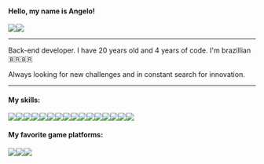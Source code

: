 #### Hello, my name is Angelo!
[<img src="https://img.shields.io/badge/Twitter-%231DA1F2.svg?&style=flat-square&logo=twitter&logoColor=white" />](https://twitter.com/Th3Ang3lo)[<img src="https://img.shields.io/badge/LinkedIn-%230077B5.svg?&style=flat-square&logo=LinkedIn&logoColor=white" />](https://www.linkedin.com/in/angelo-soares-31897517b)

---

Back-end developer. I have 20 years old and 4 years of code. I'm brazillian 🇧🇷🇧🇷

Always looking for new challenges and in constant search for innovation.

---

#### My skills:
<img src="https://img.shields.io/badge/JavaScript-323330?style=flat-square&logo=javascript&logoColor=F7DF1E"><img src="https://img.shields.io/badge/Node.js-43853D?style=flat-square&logo=node.js&logoColor=white"><img src="https://img.shields.io/badge/TypeScript-007ACC?style=flat-square&logo=typescript&logoColor=white"><img src="https://img.shields.io/badge/PHP-777BB4?style=flat-square&logo=php&logoColor=white"><img src="https://img.shields.io/badge/Wordpress-007ACC?style=flat-square&logo=wordpress&logoColor=white"><img src="https://img.shields.io/badge/Express JS-404D59?style=flat-square&logo=express"><img src="https://img.shields.io/badge/Jest-98737E?style=flat-square&logo=jest&logoColor=99424F"><img src="https://img.shields.io/badge/Laravel-FF2D20?style=flat-square&logo=laravel&logoColor=white"><img src="https://img.shields.io/badge/MySQL-00618A?style=flat-square&logo=mysql&logoColor=white"><img src="https://img.shields.io/badge/PostgreSQL-316192?style=flat-square&logo=postgresql&logoColor=white"><img src="https://img.shields.io/badge/MongoDB-4EA94B?style=flat-square&logo=mongodb&logoColor=white"><img src="https://img.shields.io/badge/Amazon_AWS-232F3E?style=flat-square&logo=amazon-aws&logoColor=white"><img src="https://img.shields.io/badge/Git-777777?style=flat-square&logo=git&logoColor=F05033"><img src="https://img.shields.io/badge/Apache%20Kafka-ffffff?style=flat-square&logo=apachekafka&logoColor=black"><img src="https://img.shields.io/badge/Docker-2496ED?style=flat-square&logo=docker&logoColor=white"><img src="https://img.shields.io/badge/Azure%20Devops-323330?style=flat-square&logo=azuredevops&logoColor=blue">

#### My favorite game platforms:
<img src="https://img.shields.io/badge/Xbox-107C10?style=flat-square&logo=xbox&logoColor=white"><img src="https://img.shields.io/badge/Steam-1b2838?style=flat-square&logo=steam&logoColor=white"><img src="https://img.shields.io/badge/Epic%20Games-000000?style=flat-square&logo=epicgames&logoColor=white">
